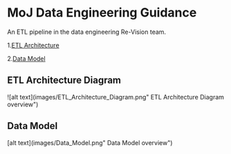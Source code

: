 # MoJ Data Engineering Guidance

An ETL pipeline in the data engineering Re-Vision team.

1.[ETL Architecture](#ETL_Architecture_Diagram)

2.[Data Model](#Data_Model)

## ETL Architecture Diagram

![alt text](images/ETL_Architecture_Diagram.png" ETL Architecture Diagram overview")

## Data Model
[alt text](images/Data_Model.png" Data Model overview")
